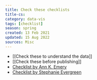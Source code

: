 ```yaml
---
title: Check these checklists
title-cs: 
category: data-vis
tags: [checklist]
season: spring
created: 13 Feb 2021
updated: 15 Aug 2022
sources: Misc
---
```


* [[Check these to understand the data]]
* [[Check these before publishing]]
* [Checklist by Ann K. Emery](https://depictdatastudio.com/data-visualization-design-process-step-by-step-guide-for-beginners/)
* [Checklist by Stephanie Evergreen](../../assets/files/Checklist.pdf)